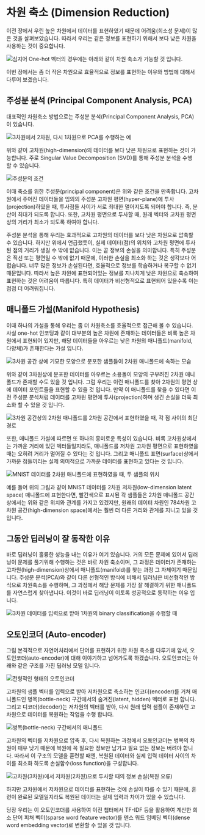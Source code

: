 # 차원 축소 (Dimension Reduction)

이전 장에서 우린 높은 차원에서 데이터를 표현하였기 때문에 어려움(희소성 문제)이 많은 것을 살펴보았습니다. 따라서 우리는 같은 정보를 표현하기 위해서 보다 낮은 차원을 사용하는 것이 중요합니다.

![심지어 One-hot 벡터의 경우에는 아래와 같이 차원 축소가 가능할 것 입니다.](../assets/06-02-01.png)

이번 장에서는 좀 더 작은 차원으로 효율적으로 정보를 표현하는 이유와 방법에 대해서 다루어 보겠습니다.

## 주성분 분석 (Principal Component Analysis, PCA)

대표적인 차원축소 방법으로는 주성분 분석(Principal Component Analysis, PCA)이 있습니다.

![3차원에서 2차원, 다시 1차원으로 PCA를 수행하는 예](../assets/06-02-02.png)

위와 같이 고차원(high-dimension)의 데이터를 보다 낮은 차원으로 표현하는 것이 가능합니다. 주로 Singular Value Decomposition (SVD)를 통해 주성분 분석을 수행 할 수 있습니다.

![주성분의 조건](../assets/06-02-03.png)

이때 축소를 위한 주성분(principal component)은 위와 같은 조건을 만족합니다. 고차원에서 주어진 데이터들을 임의의 주성분 고차원 평면(hyper-plane)에 투사(projection)하였을 때, 투사점들 사이가 서로 최대한 멀어지도록 되어야 합니다. 즉, 분산이 최대가 되도록 합니다. 또한, 고차원 평면으로 투사할 때, 원래 벡터와 고차원 평면상의 거리가 최소가 되도록 하여야 합니다.

주성분 분석을 통해 우리는 효과적으로 고차원의 데이터를 보다 낮은 차원으로 압축할 수 있습니다. 하지만 위에서 언급했듯이, 실제 데이터(점)의 위치와 고차원 평면에 투사된 점의 거리가 생길 수 밖에 없습니다. 이는 곧 정보의 손실을 의미합니다. 특히 주성분은 직선 또는 평면일 수 밖에 없기 때문에, 이러한 손실을 최소화 하는 것은 생각보다 어렵습니다. 너무 많은 정보가 손실된다면, 효율적으로 정보를 학습하거나 복구할 수 없기 때문입니다. 따라서 높은 차원에 표현되어있는 정보를 지나치게 낮은 차원으로 축소하여 표현하는 것은 어려움이 따릅니다. 특히 데이터가 비선형적으로 표현되어 있을수록 이는 점점 더 어려워집니다.

## 매니폴드 가설(Manifold Hypothesis)

이때 하나의 가설을 통해 우리는 좀 더 차원축소를 효율적으로 접근해 볼 수 있습니다. 사실 one-hot 인코딩과 같이 대부분의 높은 차원에 존재하는 데이터들은 비록 높은 차원에서 표현되어 있지만, 해당 데이터들을 아우르는 낮은 차원의 매니폴드(manifold, 다양체)가 존재한다는 가설 입니다.

![3차원 공간 상에 기묘한 모양으로 분포한 샘플들이 2차원 매니폴드에 속하는 모습](../assets/06-02-04.png)

위와 같이 3차원상에 분포한 데이터를 아우르는 소용돌이 모양의 구부려진 2차원 매니폴드가 존재할 수도 있을 것 입니다. 그럼 우리는 이런 매니폴드를 찾아 2차원의 평면 상에 데이터 포인트들을 표현할 수 있을 것 입니다. 만약 이 매니폴드를 찾을 수 있다면 이전 주성분 분석처럼 데이터를 고차원 평면에 투사(projection)하며 생긴 손실을 더욱 최소화 할 수 있을 것 입니다.

![3차원 공간상의 2차원 매니폴드를 2차원 공간에서 표현하였을 때, 각 점 사이의 최단경로](../assets/06-02-05.png)

또한, 매니폴드 가설에 따르면 또 하나의 흥미로운 특성이 있습니다. 비록 고차원상에서는 가까운 거리에 있던 벡터들일지라도, 매니폴드를 저차원 고차원 평면으로 표현하였을 때는 오히려 거리가 멀어질 수 있다는 것 입니다. 그리고 매니폴드 표면(surface)상에서 가까운 점들끼리는 실제 의미적으로 가까운 데이터를 표현하고 있다는 것 입니다.

![MNIST 데이터를 2차원 매니폴드에 표현하였을 때, 두 샘플의 위치](../assets/06-02-06.png)

예를 들어 위의 그림과 같이 MNIST 데이터를 2차원 저차원(low-dimension latent space) 매니폴드에 표현한다면, 빨간색으로 표시된 각 샘플들은 2차원 매니폴드 공간 상에서는 위와 같은 위치와 관계를 가지고 있겠지만, 원래의 데이터 차원인 784차원 고차원 공간(high-dimension space)에서는 훨씬 더 다른 거리와 관계를 지니고 있을 것 입니다.

## 그동안 딥러닝이 잘 동작한 이유

바로 딥러닝이 훌륭한 성능을 내는 이유가 여기 있습니다. 거의 모든 문제에 있어서 딥러닝이 문제를 풀기위해 수행하는 것은 바로 차원 축소이며, 그 과정은 데이터가 존재하는 고차원(high-dimension)상에서 매니폴드(manifold)를 찾는 과정 그 자체이기 때문입니다. 주성분 분석(PCA)와 같이 다른 선형적인 방식에 비해서 딥러닝은 비선형적인 방식으로 차원축소를 수행하며, 그 과정에서 해당 문제를 가장 잘 해결하기 위한 매니폴드를 자연스럽게 찾아냅니다. 이것이 바로 딥러닝이 이토록 성공적으로 동작하는 이유 입니다.

![3차원 데이터를 입력으로 받아 1차원의 binary classification을 수행할 때](../assets/06-02-07.png)

## 오토인코더 (Auto-encoder)

그럼 본격적으로 자연어처리에서 단어를 표현하기 위한 차원 축소를 다루기에 앞서, 오토인코더(auto-encoder)에 대해 이야기하고 넘어가도록 하겠습니다. 오토인코더는 아래와 같은 구조를 가진 딥러닝 모델 입니다.

![전형적인 형태의 오토인코더](../assets/06-02-08.png)

고차원의 샘플 벡터를 입력으로 받아 저차원으로 축소하는 인코더(encoder)를 거쳐 매니폴드인 병목(bottle-neck) 구간에서의 숨겨진(latent, hidden) 벡터로 표현 합니다. 그리고 디코더(decoder)는 저차원의 벡터를 받아, 다시 원래 입력 샘플이 존재하던 고차원으로 데이터를 복원하는 작업을 수행 합니다.

![병목(bottle-neck) 구간에서의 매니폴드](../assets/06-02-09.png)

고차원의 벡터를 저차원으로 압축 후, 다시 복원하는 과정에서 오토인코더는 병목의 차원이 매우 낮기 때문에 복원에 꼭 필요한 정보만 남기고 필요 없는 정보는 버려야 합니다. 따라서 이 구조의 모델을 훈련할 때엔, 복원된 데이터와 실제 입력 데이터 사이의 차이를 최소화 하도록 손실함수(loss function)을 구성합니다.

![고차원(3차원)에서 저차원(2차원)으로 투사할 때의 정보 손실(복원 오류)](../assets/06-02-10.png)

하지만 고차원에서 저차원으로 데이터를 표현하는 것에 손실이 따를 수 있기 때문에, 훈련이 완료된 모델일지라도 복원된 데이터는 실제 입력과 차이가 있을 수 있습니다.

<!--
![](../assets/06-02-11.png)
-->

당장 우리는 이 오토인코더를 사용하여 이전 챕터에서 TF-IDF 등을 활용하여 계산한 희소 단어 피쳐 벡터(sparse word feature vector)를 덴스 워드 임베딩 벡터(dense word embedding vector)로 변환할 수 있을 것 입니다.
